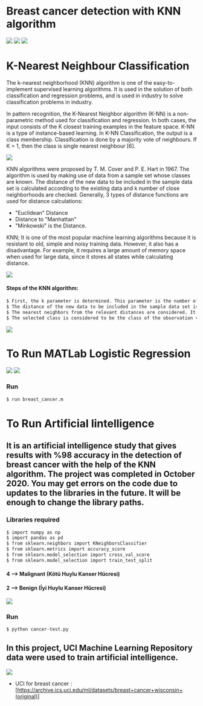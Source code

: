 # Breast cancer detection with KNN algorithm 
![](Large14.jpg) ![](logo-UCI.gif) ![](uci_genomic_technology.png)

# K-Nearest Neighbour Classification
The k-nearest neighborhood (KNN) algorithm is one of the easy-to-implement supervised learning algorithms. It is used in the solution of both classification and regression problems, and is used in industry to solve classification problems in industry.


In pattern recognition, the K-Nearest Neighbor algorithm (K-NN) is a non-parametric method used
for classification and regression. In both cases, the input consists of the K closest training examples in the feature
space. K-NN is a type of instance-based learning.
In K-NN Classification, the output is a class membership. Classification is done by a majority vote of
neighbours. If K = 1, then the class is single nearest neighbour [6]. 

![](knn.png)

KNN algorithms were proposed by T. M. Cover and P. E. Hart in 1967. The algorithm is used by making use of data from a sample set whose classes are known. The distance of the new data to be included in the sample data set is calculated according to the existing data and k number of close neighborhoods are checked. Generally, 3 types of distance functions are used for distance calculations:
- "Euclidean" Distance
- Distance to "Manhattan"
- "Minkowski" is the Distance.

KNN; It is one of the most popular machine learning algorithms because it is resistant to old, simple and noisy training data. However, it also has a disadvantage. For example, it requires a large amount of memory space when used for large data, since it stores all states while calculating distance.

![](classification_knn.png)

#### Steps of the KNN algorithm:
```sh
$ First, the k parameter is determined. This parameter is the number of neighbors closest to a given point. For example: Let k = 2. In this case, classification will be made according to the closest 2 neighbors.
$ The distance of the new data to be included in the sample data set is calculated one by one according to the existing data. With the help of the relevant distance functions.
$ The nearest neighbors from the relevant distances are considered. It is assigned to the class of k neighbors or neighbors according to the attribute values.
$ The selected class is considered to be the class of the observation value expected to be estimated. In other words, the new data is labeled.
```
![](knn_adimlari.png)

# To Run MATLab Logistic Regression
![](matlab_değerleri_Lojistik_Regresyon.png)
![](Lojistik_Regresyon2.png)

### Run
```sh
$ run breast_cancer.m
```

# To Run Artificial Iintelligence
## It is an artificial intelligence study that gives results with %98 accuracy in the detection of breast cancer with the help of the KNN algorithm. The project was completed in October 2020. You may get errors on the code due to updates to the libraries in the future. It will be enough to change the library paths.
### Libraries required
 ```sh
$ import numpy as np
$ import pandas as pd
$ from sklearn.neighbors import KNeighborsClassifier
$ from sklearn.metrics import accuracy_score
$ from sklearn.model_selection import cross_val_score
$ from sklearn.model_selection import train_test_split
```
#### 4 --> Malignant (Kötü Huylu Kanser Hücresi)
#### 2 --> Benign (İyi Huylu Kanser Hücresi)
![](cancer-test2.png)

### Run
 ```sh
$ python cancer-test.py
```

## In this project, UCI Machine Learning Repository  data were used to train artificial intelligence.
![](logo-UCI.gif)
- UCI for breast cancer : [https://archive.ics.uci.edu/ml/datasets/breast+cancer+wisconsin+(original)]
